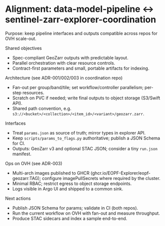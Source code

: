 # Alignment: data-model-pipeline ↔ sentinel-zarr-explorer-coordination

Purpose: keep pipeline interfaces and outputs compatible across repos for OVH scale-out.

Shared objectives
- Spec-compliant GeoZarr outputs with predictable layout.
- Parallel orchestration with clear resource controls.
- Contract-first parameters and small, portable artifacts for indexing.

Architecture (see ADR-001/002/003 in coordination repo)
- Fan-out per group/band/tile; set workflow/controller parallelism; per-step resources.
- Scratch on PVC if needed; write final outputs to object storage (S3/Swift API).
- Shared path convention, e.g. `s3://<bucket>/<collection>/<item_id>/<variant>/geozarr.zarr`.

Interfaces
- Treat `params.json` as source of truth; mirror types in explorer API.
- Keep `scripts/params_to_flags.py` authoritative; publish a JSON Schema for CI.
- Outputs: GeoZarr v3 and optional STAC JSON; consider a tiny `run.json` manifest.

Ops on OVH (see ADR-003)
- Multi-arch images published to GHCR (ghcr.io/EOPF-Explorer/eopf-geozarr:TAG); configure imagePullSecrets where required by the cluster.
- Minimal RBAC; restrict egress to object storage endpoints.
- Logs visible in Argo UI and shipped to a common sink.

Next actions
- Publish JSON Schema for params; validate in CI (both repos).
- Run the current workflow on OVH with fan-out and measure throughput.
- Produce STAC sidecars and index a sample end-to-end.
